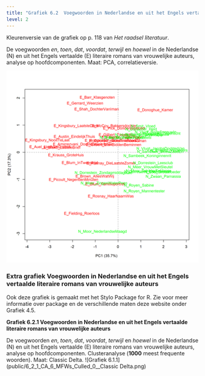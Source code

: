 ```yaml
---
title: "Grafiek 6.2  Voegwoorden in Nederlandse en uit het Engels vertaalde literaire romans van vrouwelijke auteurs"
level: 2
---
```


Kleurenversie van de grafiek op p. 118 van *Het raadsel literatuur*.

De voegwoorden *en*, *toen*, *dat*, *voordat*, *terwijl* en *hoewel* in de Nederlandse (N) en uit het Engels
vertaalde (E) literaire romans van vrouwelijke auteurs, analyse op hoofdcomponenten. Maat: PCA, correlatieversie.

![Grafiek 6.1](public/6_2_0_PCA_6_MFWs_Culled_0__PCA.png)

### **Extra grafiek Voegwoorden in Nederlandse en uit het Engels vertaalde literaire romans van vrouwelijke auteurs**
Ook deze grafiek is gemaakt met het Stylo Package for R. Zie voor meer informatie over package en de verschillende maten deze website onder Grafiek 4.5.

**Grafiek 6.2.1 Voegwoorden in Nederlandse en uit het Engels vertaalde literaire romans van vrouwelijke auteurs**

De voegwoorden *en*, *toen*, *dat*, *voordat*, *terwijl* en *hoewel* in de Nederlandse (N) en uit het Engels
vertaalde (E) literaire romans van vrouwelijke auteurs, analyse op hoofdcomponenten. Clusteranalyse (**1000** meest frequente woorden). Maat: Classic Delta.
![Grafiek 6.1.1](public/6_2_1_CA_6_MFWs_Culled_0__Classic Delta.png)
